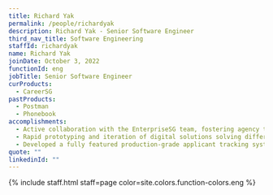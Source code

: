 ```yaml
---
title: Richard Yak
permalink: /people/richardyak
description: Richard Yak - Senior Software Engineer
third_nav_title: Software Engineering
staffId: richardyak
name: Richard Yak
joinDate: October 3, 2022
functionId: eng
jobTitle: Senior Software Engineer
curProducts:
  - CareerSG
pastProducts:
  - Postman
  - Phonebook
accomplishments:
  - Active collaboration with the EnterpriseSG team, fostering agency trust in OGP, and co-creating a solution together.
  - Rapid prototyping and iteration of digital solutions solving different aspects of the Market Readiness Assistance (MRA) grant.
  - Developed a fully featured production-grade applicant tracking system, Careers@Gov within a month.
quote: ""
linkedinId: ""
---
```


{% include staff.html staff=page color=site.colors.function-colors.eng %}
